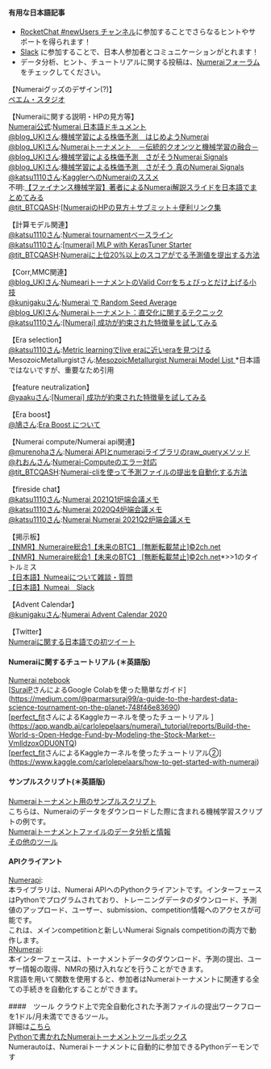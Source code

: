 #### 有用な日本語記事
* [RocketChat \#newUsers チャンネル](https://community.numer.ai/channel/newusers)に参加することでさらなるヒントやサポートを得られます！
* [Slack](https://t.co/a9i06PrSsN?amp=1) に参加することで、日本人参加者とコミュニケーションがとれます！
* データ分析、ヒント、チュートリアルに関する投稿は、[Numeraiフォーラム](https://forum.numer.ai/)をチェックしてください。


【Numeraiグッズのデザイン(?)】<br>
[ペエム・スタジオ](https://www.paihemestudio.com/)<br>

【Numeraiに関する説明・HPの見方等】<br>
[Numerai公式](https://numer.ai/tournament):[Numerai 日本語ドキュメント](https://jp.docs.numer.ai/)<br>
[@blog_UKIさん](https://twitter.com/blog_uki):[機械学習による株価予測　はじめようNumerai](https://qiita.com/blog_UKI/items/fb401725288e58c92bd6)<br>
[@blog_UKIさん](https://qiita.com/blog_UKI/items/469143fe6940f3148880):[Numeraiトーナメント　－伝統的クオンツと機械学習の融合－](https://qiita.com/blog_UKI/items/fb401725288e58c92bd6)<br>
[@blog_UKIさん](https://twitter.com/blog_uki):[機械学習による株価予測　さがそうNumerai Signals](https://qiita.com/blog_UKI/items/adba89950c4f70c2167d)<br>
[@blog_UKIさん](https://twitter.com/blog_uki):[機械学習による株価予測　さがそう 真のNumerai Signals](https://qiita.com/blog_UKI/items/6f044b41819f1f003426)<br>
[@katsu1110さん](https://twitter.com/kk1110tt):[KagglerへのNumeraiのススメ](https://zenn.dev/katsu1110/articles/bb2b5cba9b04c9e30bfe)<br>
不明:[【ファイナンス機械学習】著者によるNumerai解説スライドを日本語でまとめてみる](https://quantcollege.net/financial-machine-learning-numerai
)<br>
[@tit_BTCQASH](https://twitter.com/tit_BTCQASH):[[NumeraiのHPの見方＋サブミット＋便利リンク集](https://qiita.com/tit_BTCQASH/items/366a2d1c273507dd4b8c)<br>

【計算モデル関連】<br>
[@katsu1110さん](https://twitter.com/kk1110tt):[Numerai tournamentベースライン](https://www.kaggle.com/code1110/numerai-tournament)<br>
[@katsu1110さん](https://twitter.com/kk1110tt):[[numerai] MLP with KerasTuner Starter](https://www.kaggle.com/code1110/numerai-mlp-with-kerastuner-starter/notebook)<br>
[@tit_BTCQASH](https://twitter.com/tit_BTCQASH):[Numeraiに上位20%以上のスコアがでる予測値を提出する方法
](https://qiita.com/tit_BTCQASH/items/4b321f06f7fea9709e05)<br>

【Corr,MMC関連】<br>
[@blog_UKIさん](https://twitter.com/blog_uki):[NumeariトーナメントのValid Corrをちょびっとだけ上げる小技](https://qiita.com/blog_UKI/private/c71ec4d34624afaf1a2d)<br>
[@kunigakuさん](https://twitter.com/kunigaku):[Numerai で Random Seed Average](https://zenn.dev/kunigaku/articles/914efe9855ad2d8f487b)<br>
[@blog_UKIさん](https://twitter.com/blog_uki):[Numeraiトーナメント：直交化に関するテクニック
](https://qiita.com/blog_UKI/private/fbf4520278569db8b880)[@katsu1110さん](https://twitter.com/kk1110tt):[[Numerai] 成功が約束された特徴量を試してみる
](https://zenn.dev/katsu1110/articles/0d96b293b547e0)<br>

【Era selection】<br>
[@katsu1110さん](https://twitter.com/kk1110tt):[Metric learningでlive eraに近いeraを見つける
](https://www.kaggle.com/code1110/numerai-metric-learning-and-live-era/notebook)<br>
MesozoicMetallurgistさん:[MesozoicMetallurgist Numerai Model List
](https://docs.google.com/document/d/19P_e8ahJUr6HbaOfFAmJSLXcXZWgzSj3lf_zyecBatM/edit)*日本語ではないですが、重要なため引用<br>

【feature neutralization】<br>
[@yaakuさん](https://twitter.com/yaaku123):[[Numerai] 成功が約束された特徴量を試してみる
](https://yaakublog.com/numerai-feature-neutralization)<br>

【Era boost】<br>
[@鳩さん](https://twitter.com/pegion_hole):[Era Boost について
](https://zenn.dev/ageonsen/articles/aab408111bf952)<br>

【Numerai compute/Numerai api関連】<br>
[@murenohaさん](https://twitter.com/murenoha):[Numerai APIとnumerapiライブラリのraw_queryメソッド
](https://qiita.com/murenoha/items/a64f4c6e473066b0ce22)<br>
[@れおんさん](https://twitter.com/reo3313):[Numerai-Computeのエラー対応
](https://reon777.com/2020/07/06/numerai-compute/)<br>
[@tit_BTCQASH](https://twitter.com/tit_BTCQASH):[Numerai-cliを使って予測ファイルの提出を自動化する方法
](https://qiita.com/tit_BTCQASH/items/fbcc9271c0a8977ff216)<br>

【fireside chat】<br>
[@katsu1110さん](https://twitter.com/kk1110tt):[Numerai 2021Q1炉端会議メモ
](https://zenn.dev/katsu1110/articles/7cdf98af5d3b57)<br>
[@katsu1110さん](https://twitter.com/kk1110tt):[Numerai 2020Q4炉端会議メモ
](https://zenn.dev/katsu1110/articles/3fc47534cdc8c1807102)<br>
[@katsu1110さん](https://twitter.com/kk1110tt):[Numerai Numerai 2021Q2炉端会議メモ
](https://zenn.dev/katsu1110/articles/7ce69ccd5212fb)<br>

【掲示板】<br>
[【NMR】Numeraire総合1【未来のBTC】 [無断転載禁止]©2ch.net](http://fate.5ch.net/test/read.cgi/cryptocoin/1498364863/
)<br>
[【NMR】Numeraire総合1【未来のBTC】 [無断転載禁止]©2ch.net](https://fate.5ch.net/test/read.cgi/cryptocoin/1505348614/
)*>>1のタイトルミス<br>
[【日本語】Numeaiについて雑談・質問](https://forum.numer.ai/t/numeai/1473/11
)<br>
[【日本語】Numeai　Slack](https://t.co/05yh6pPy4T?amp=1)<br>

【Advent Calendar】<br>
[@kunigakuさん](https://twitter.com/kunigaku):[Numerai Advent Calendar 2020](https://adventar.org/calendars/5031
)<br>

【Twitter】<br>
[Numeraiに関する日本語での初ツイート](https://twitter.com/khyh_/status/683196065416220672)<br>


#### Numeraiに関するチュートリアル \(＊英語版\)
[Numerai notebook](https://numer.ai/submit)<br>
[[SurajP](https://numer.ai/surajp)さんによるGoogle Colabを使った簡単なガイド](https://medium.com/@parmarsuraj99/a-guide-to-the-hardest-data-science-tournament-on-the-planet-748f46e83690)<br>
[[perfect\_fit](https://numer.ai/perfect_fit)さんによるKaggleカーネルを使ったチュートリアル
](https://app.wandb.ai/carlolepelaars/numerai\_tutorial/reports/Build-the-World-s-Open-Hedge-Fund-by-Modeling-the-Stock-Market--VmlldzoxODU0NTQ)<br>
[[perfect\_fit](https://numer.ai/perfect_fit)さんによるKaggleカーネルを使ったチュートリアル②](https://www.kaggle.com/carlolepelaars/how-to-get-started-with-numerai)<br>

#### サンプルスクリプト(＊英語版\)
[Numeraiトーナメント用のサンプルスクリプト](https://github.com/numerai/example-scripts)<br>
こちらは、Numeraiのデータをダウンロードした際に含まれる機械学習スクリプトの例です。<br>
[Numeraiトーナメントファイルのデータ分析と情報](https://github.com/numerai/example-scripts/blob/master/analysis\_and\_tips.ipynb)<br>
[その他のツール](https://docs.numer.ai/tournament/tools)<br>

#### APIクライアント
[Numerapi](https://github.com/uuazed/numerapi):<br>
本ライブラリは、Numerai APIへのPythonクライアントです。インターフェースはPythonでプログラムされており、トレーニングデータのダウンロード、予測値のアップロード、ユーザー、submission、competition情報へのアクセスが可能です。<br>
これは、メインcompetitionと新しいNumerai Signals competitionの両方で動作します。<br>
[RNumerai](https://github.com/Omni-Analytics-Group/Rnumerai):<br>
本インターフェースは、トーナメントデータのダウンロード、予測の提出、ユーザー情報の取得、NMRの預け入れなどを行うことができます。<br>
R言語を用いて関数を使用すると、参加者はNumeraiトーナメントに関連する全ての手続きを自動化することができます。<br>

####　ツール
クラウド上で完全自動化された予測ファイルの提出ワークフローを1ドル/月未満でできるツール。<br>
詳細は[こちら](https://docs.numer.ai/tournament/compute)<br>
[Pythonで書かれたNumeraiトーナメントツールボックス](https://github.com/thebrain85/numerauto)<br>
Numerautoは、Numeraiトーナメントに自動的に参加できるPythonデーモンです<br>

